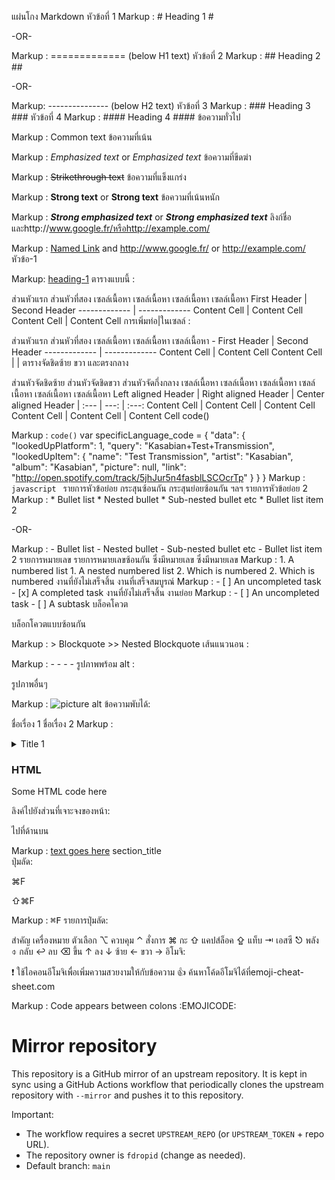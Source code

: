 แผ่นโกง Markdown
หัวข้อที่ 1
Markup :  # Heading 1 #

-OR-

Markup :  ============= (below H1 text)
หัวข้อที่ 2
Markup :  ## Heading 2 ##

-OR-

Markup: --------------- (below H2 text)
หัวข้อที่ 3
Markup :  ### Heading 3 ###
หัวข้อที่ 4
Markup :  #### Heading 4 ####
ข้อความทั่วไป

Markup :  Common text
ข้อความที่เน้น

Markup :  _Emphasized text_ or *Emphasized text*
ข้อความที่ขีดฆ่า

Markup :  ~~Strikethrough text~~
ข้อความที่แข็งแกร่ง

Markup :  __Strong text__ or **Strong text**
ข้อความที่เน้นหนัก

Markup :  ___Strong emphasized text___ or ***Strong emphasized text***
ลิงก์ชื่อและhttp://www.google.fr/หรือhttp://example.com/

Markup :  [Named Link](http://www.google.fr/ "Named link title") and http://www.google.fr/ or <http://example.com/>
หัวข้อ-1

Markup: [heading-1](#heading-1 "Goto heading-1")
ตารางแบบนี้ :

ส่วนหัวแรก	ส่วนหัวที่สอง
เซลล์เนื้อหา	เซลล์เนื้อหา
เซลล์เนื้อหา	เซลล์เนื้อหา
First Header  | Second Header
------------- | -------------
Content Cell  | Content Cell
Content Cell  | Content Cell
การเพิ่มท่อ|ในเซลล์ :

ส่วนหัวแรก	ส่วนหัวที่สอง
เซลล์เนื้อหา	เซลล์เนื้อหา
เซลล์เนื้อหา	-
First Header  | Second Header
------------- | -------------
Content Cell  | Content Cell
Content Cell  |  \| 
ตารางจัดชิดซ้าย ขวา และตรงกลาง

ส่วนหัวจัดชิดซ้าย	ส่วนหัวจัดชิดขวา	ส่วนหัวจัดกึ่งกลาง
เซลล์เนื้อหา	เซลล์เนื้อหา	เซลล์เนื้อหา
เซลล์เนื้อหา	เซลล์เนื้อหา	เซลล์เนื้อหา
Left aligned Header | Right aligned Header | Center aligned Header
| :--- | ---: | :---:
Content Cell  | Content Cell | Content Cell
Content Cell  | Content Cell | Content Cell
code()

Markup :  `code()`
    var specificLanguage_code = 
    {
        "data": {
            "lookedUpPlatform": 1,
            "query": "Kasabian+Test+Transmission",
            "lookedUpItem": {
                "name": "Test Transmission",
                "artist": "Kasabian",
                "album": "Kasabian",
                "picture": null,
                "link": "http://open.spotify.com/track/5jhJur5n4fasblLSCOcrTp"
            }
        }
    }
Markup : ```javascript
         ```
รายการหัวข้อย่อย
กระสุนซ้อนกัน
กระสุนย่อยซ้อนกัน ฯลฯ
รายการหัวข้อย่อย 2
 Markup : * Bullet list
              * Nested bullet
                  * Sub-nested bullet etc
          * Bullet list item 2

-OR-

 Markup : - Bullet list
              - Nested bullet
                  - Sub-nested bullet etc
          - Bullet list item 2 
รายการหมายเลข
รายการหมายเลขซ้อนกัน
ซึ่งมีหมายเลข
ซึ่งมีหมายเลข
 Markup : 1. A numbered list
              1. A nested numbered list
              2. Which is numbered
          2. Which is numbered
งานที่ยังไม่เสร็จสิ้น
งานที่เสร็จสมบูรณ์
 Markup : - [ ] An uncompleted task
          - [x] A completed task
งานที่ยังไม่เสร็จสิ้น
งานย่อย
 Markup : - [ ] An uncompleted task
              - [ ] A subtask
บล็อคโควต

บล็อกโควตแบบซ้อนกัน

Markup :  > Blockquote
          >> Nested Blockquote
เส้นแนวนอน :

Markup :  - - - -
รูปภาพพร้อม alt :

รูปภาพอื่นๆ

Markup : ![picture alt](http://via.placeholder.com/200x150 "Title is optional")
ข้อความพับได้:

ชื่อเรื่อง 1
ชื่อเรื่อง 2
Markup : <details>
           <summary>Title 1</summary>
           <p>Content 1 Content 1 Content 1 Content 1 Content 1</p>
         </details>
<h3>HTML</h3>
<p> Some HTML code here </p>
ลิงค์ไปยังส่วนที่เจาะจงของหน้า:

ไปที่ด้านบน

Markup : [text goes here](#section_name)
          section_title<a name="section_name"></a>    
ปุ่มลัด:

⌘F

⇧⌘F

Markup : <kbd>⌘F</kbd>
รายการปุ่มลัด:

สำคัญ	เครื่องหมาย
ตัวเลือก	⌥
ควบคุม	⌃
สั่งการ	⌘
กะ	⇧
แคปส์ล็อค	⇪
แท็บ	⇥
เอสซี	⎋
พลัง	⌽
กลับ	↩
ลบ	⌫
ขึ้น	↑
ลง	↓
ซ้าย	←
ขวา	→
อิโมจิ:

❗ ใช้ไอคอนอีโมจิเพื่อเพิ่มความสวยงามให้กับข้อความ 👍 ค้นหาโค้ดอีโมจิได้ที่emoji-cheat-sheet.com

Markup : Code appears between colons :EMOJICODE:

##
# Mirror repository

This repository is a GitHub mirror of an upstream repository. It is kept in sync using a GitHub Actions workflow that periodically clones the upstream repository with `--mirror` and pushes it to this repository.

Important:
- The workflow requires a secret `UPSTREAM_REPO` (or `UPSTREAM_TOKEN` + repo URL).
- The repository owner is `fdropid` (change as needed).
- Default branch: `main`
